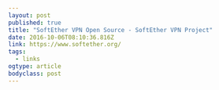 ```yaml
---
layout: post 
published: true 
title: "SoftEther VPN Open Source - SoftEther VPN Project" 
date: 2016-10-06T08:10:36.816Z 
link: https://www.softether.org/ 
tags:
  - links
ogtype: article 
bodyclass: post 
---
```


